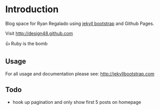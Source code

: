 # Introduction

Blog space for Ryan Regalado using [jekyll bootstrap](http://jekyllbootstrap.com) and Github Pages.

Visit <http://design48.github.com>

:thumbsup: Ruby is the bomb

## Usage

For all usage and documentation please see: <http://jekyllbootstrap.com>


## Todo

* hook up pagination and only show first 5 posts on homepage
